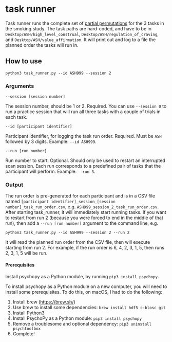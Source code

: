# task runner
Task runner runs the complete set of
[partial permutations](https://en.wikipedia.org/wiki/Permutation#k-permutations_of_n)
for the 3 tasks in the smoking study. The task paths are hard-coded, and have
to be in `Desktop/ASH/high_level_construal`, `Desktop/ASH/regulation_of_craving`, and
`Desktop/ASH/value_affirmation`. It will print out and log to a file the planned order
the tasks will run in.

## How to use
```
python3 task_runner.py --id ASH999 --session 2
```

### Arguments
```
--session [session number]
```
The session number, should be 1 or 2. Required. You can use `--session 0` to run a practice
session that will run all three tasks with a couple of trials in each task.

```
--id [participant identifier]
```
Participant identifier, for logging the task run order. Required. Must be `ASH` followed
by 3 digits. Example: `--id ASH999`.

```
--run [run number]
```
Run number to start. Optional. Should only be used to restart an interrupted scan session.
Each run corresponds to a predefined pair of tasks that the participant will perform.
Example: `--run 3`.

### Output
The run order is pre-generated for each participant and is in a CSV file named `[participant identifier]_session_[session number]_task_run_order.csv`,
e.g. `ASH999_session_2_task_run_order.csv`. After starting task_runner, it will immediately start running tasks.
If you want to restart from run 2 (because you were forced to end in the middle of
that run), then add a `--run [run number]` argument to the command line, e.g.
```
python3 task_runner.py --id ASH999 --session 2 --run 2
```
It will read the planned run order from the CSV file, then will execute
starting from run 2. For example, if the run order is 6, 4, 2, 3, 1, 5,
then runs 2, 3, 1, 5 will be run.

#### Prerequisites
Install psychopy as a Python module, by running `pip3 install psychopy`.

To install psychopy as a Python module on a new computer, you will need
to install some prerequisites. To do this, on macOS, I had to do the following:
1. Install brew (https://brew.sh/)
2. Use brew to install some dependencies: `brew install hdf5 c-blosc git`
3. Install Python3
4. Install PsychoPy as a Python module: `pip3 install psychopy`
5. Remove a troublesome and optional dependency: `pip3 uninstall psychtoolbox`
6. Complete!